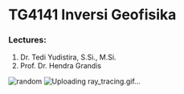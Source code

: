 # TG4141 Inversi Geofisika
### Lectures:
  1. Dr. Tedi Yudistira, S.Si., M.Si.
  2. Prof. Dr. Hendra Grandis


![random](https://github.com/iqram1337/geophysical_inversion/assets/70354749/be481435-f032-40ba-9810-8d3d3b9f3c01)
![Uploading ray_tracing.gif…]()

